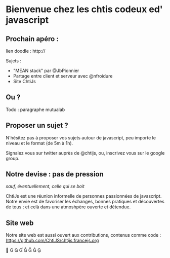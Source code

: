 # Bienvenue chez les chtis codeux ed' javascript

## Prochain apéro :

lien doodle : http://

Sujets :

- "MEAN stack" par @JbPionnier 
- Partage entre client et serveur avec @nfroidure
- Site ChtiJs 

## Ou ?
Todo : paragraphe mutualab

## Proposer un sujet ? 

N'hésitez pas à proposer vos sujets autour de javascript, peu importe le niveau et le format (de 5m à 1h).

Signalez vous sur twitter auprès de @chtijs, ou, inscrivez vous sur le google group.

## Notre devise : pas de pression 
_sauf, éventuellement, celle qui se boit_

ChtiJs est une réunion informelle de personnes passionnées de javascript. 
Notre envie est de favoriser les échanges, bonnes pratiques et découvertes de tous ; et celà dans une atmoshpère ouverte et détendue.

## Site web

Notre site web est aussi ouvert aux contributions, contenus comme code : https://github.com/ChtiJS/chtijs.francejs.org

<span class="webfont-test">
&#xe001; &#xe002; &#xe003; &#xe004; &#xe005; &#xe006; &#xe007; &#xe008;
</span>